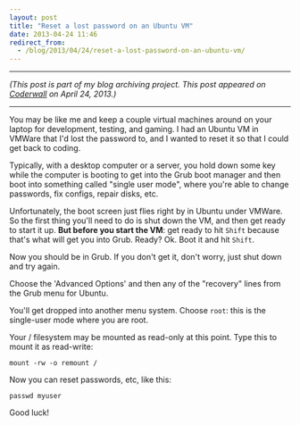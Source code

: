 ```yaml
---
layout: post
title: "Reset a lost password on an Ubuntu VM"
date: 2013-04-24 11:46
redirect_from:
  - /blog/2013/04/24/reset-a-lost-password-on-an-ubuntu-vm/
---
```


---

*(This post is part of my blog archiving project. This post appeared on [Coderwall](https://coderwall.com/p/vibura) on April 24, 2013.)*

---

You may be like me and keep a couple virtual machines around on your laptop for development, testing, and gaming. I had an Ubuntu VM in VMWare that I'd lost the password to, and I wanted to reset it so that I could get back to coding.

Typically, with a desktop computer or a server, you hold down some key while the computer is booting to get into the Grub boot manager and then boot into something called "single user mode", where you're able to change passwords, fix configs, repair disks, etc.

Unfortunately, the boot screen just flies right by in Ubuntu under VMWare. So the first thing you'll need to do is shut down the VM, and then get ready to start it up. **But before you start the VM**: get ready to hit `Shift` because that's what will get you into Grub. Ready? Ok. Boot it and hit `Shift`.

Now you should be in Grub. If you don't get it, don't worry, just shut down and try again.

Choose the 'Advanced Options' and then any of the "recovery" lines from the Grub menu for Ubuntu.

You'll get dropped into another menu system. Choose `root`: this is the single-user mode where you are root.

Your / filesystem may be mounted as read-only at this point. Type this to mount it as read-write:

```
mount -rw -o remount /
```

Now you can reset passwords, etc, like this:

```
passwd myuser
```

Good luck!
